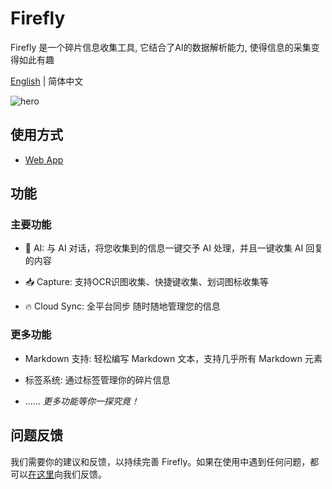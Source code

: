 # Firefly

Firefly 是一个碎片信息收集工具, 它结合了AI的数据解析能力, 使得信息的采集变得如此有趣

[English](./README.md) | 简体中文

![hero](https://firefly.best/images/hero.png)

## 使用方式

- [Web App](https://firefly.best)

## 功能

### 主要功能

- 🤖 AI: 与 AI 对话，将您收集到的信息一键交予 AI 处理，并且一键收集 AI 回复的内容

- 📥 Capture: 支持OCR识图收集、快捷键收集、划词图标收集等

- 🔥 Cloud Sync: 全平台同步 随时随地管理您的信息

### 更多功能

- Markdown 支持: 轻松编写 Markdown 文本，支持几乎所有 Markdown 元素

- 标签系统: 通过标签管理你的碎片信息

- ...... _更多功能等你一探究竟！_

## 问题反馈

我们需要你的建议和反馈，以持续完善 Firefly。如果在使用中遇到任何问题，都可以[在这里](https://discord.gg/qxqNEGyH3k)向我们反馈。
